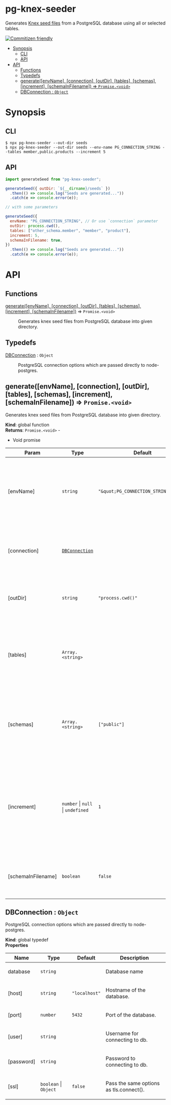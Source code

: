 <!-- DO NOT EDIT README.md (It will be overridden by README.hbs) -->

# pg-knex-seeder

Generates [Knex seed files](https://knexjs.org/#Seeds-CLI) from a PostgreSQL database using all or selected tables.

[![Commitizen friendly](https://img.shields.io/badge/commitizen-friendly-brightgreen.svg)](http://commitizen.github.io/cz-cli/)

<!-- START doctoc generated TOC please keep comment here to allow auto update -->
<!-- DON'T EDIT THIS SECTION, INSTEAD RE-RUN doctoc TO UPDATE -->

- [Synopsis](#synopsis)
  - [CLI](#cli)
  - [API](#api)
- [API](#api-1)
  - [Functions](#functions)
  - [Typedefs](#typedefs)
  - [generate([envName], [connection], [outDir], [tables], [schemas], [increment], [schemaInFilename]) ⇒ <code>Promise.&lt;void&gt;</code>](#generateenvname-connection-outdir-tables-schemas-increment-schemainfilename-%E2%87%92-codepromiseltvoidgtcode)
  - [DBConnection : <code>Object</code>](#dbconnection--codeobjectcode)

<!-- END doctoc generated TOC please keep comment here to allow auto update -->

# Synopsis

## CLI

```
$ npx pg-knex-seeder --out-dir seeds
$ npx pg-knex-seeder --out-dir seeds --env-name PG_CONNECTION_STRING --tables member,public.products --increment 5
```

## API

```js
import generateSeed from "pg-knex-seeder";

generateSeed({ outDir: `${__dirname}/seeds` })
  .then(() => console.log("Seeds are generated..."))
  .catch(e => console.error(e));

// with some parameters

generateSeed({
  envName: "PG_CONNECTION_STRING", // Or use `connection` parameter
  outDir: process.cwd(),
  tables: ["other_schema.member", "member", "product"],
  increment: 5,
  schemaInFilename: true,
})
  .then(() => console.log("Seeds are generated..."))
  .catch(e => console.error(e));
```

# API

## Functions

<dl>
<dt><a href="#generate">generate([envName], [connection], [outDir], [tables], [schemas], [increment], [schemaInFilename])</a> ⇒ <code>Promise.&lt;void&gt;</code></dt>
<dd><p>Generates knex seed files from PostgreSQL database into given directory.</p></dd>
</dl>

## Typedefs

<dl>
<dt><a href="#DBConnection">DBConnection</a> : <code>Object</code></dt>
<dd><p>PostgreSQL connection options which are passed directly to node-postgres.</p></dd>
</dl>

<a name="generate"></a>

## generate([envName], [connection], [outDir], [tables], [schemas], [increment], [schemaInFilename]) ⇒ <code>Promise.&lt;void&gt;</code>

<p>Generates knex seed files from PostgreSQL database into given directory.</p>

**Kind**: global function  
**Returns**: <code>Promise.&lt;void&gt;</code> - <ul>

<li>Void promise</li>
</ul>

| Param              | Type                                                               | Default                                                     | Description                                                                                                                                                                                                           |
| ------------------ | ------------------------------------------------------------------ | ----------------------------------------------------------- | --------------------------------------------------------------------------------------------------------------------------------------------------------------------------------------------------------------------- |
| [envName]          | <code>string</code>                                                | <code>&quot;\&quot;PG_CONNECTION_STRING\&quot;&quot;</code> | <p>Environment varibale name storing db connection string to use connecting to database. (If no <code>connection</code> parameter provided)</p>                                                                       |
| [connection]       | [<code>DBConnection</code>](#DBConnection)                         |                                                             | <p>Parameters to use connecting to database. (Overrides environment varibale)</p>                                                                                                                                     |
| [outDir]           | <code>string</code>                                                | <code>&quot;process.cwd()&quot;</code>                      | <p>Output directory to generate seed files in. (Uses process.cwd() if not provided)</p>                                                                                                                               |
| [tables]           | <code>Array.&lt;string&gt;</code>                                  |                                                             | <p>List of tables to generate seed files. May contain schema name (i.e <code>member</code> or <code>public.member</code>). If none provided all tables are used in given schemas.</p>                                 |
| [schemas]          | <code>Array.&lt;string&gt;</code>                                  | <code>[&quot;public&quot;]</code>                           | <p>List of schemas. All tables in given schemas are used to generate seed files. (If <code>tables</code> parameter is used, <code>schemas</code> parameter is ignored.)</p>                                           |
| [increment]        | <code>number</code> \| <code>null</code> \| <code>undefined</code> | <code>1</code>                                              | <p>To order seed files an incrementing number is prepended to file names. This determines increment steps of numbers. If <code>null</code> or <code>undefined</code> are provided no numbers added to file names.</p> |
| [schemaInFilename] | <code>boolean</code>                                               | <code>false</code>                                          | <p>Whether to append schema name in file names. (i.e. <code>01-public.member.js</code>)</p>                                                                                                                           |

<a name="DBConnection"></a>

## DBConnection : <code>Object</code>

<p>PostgreSQL connection options which are passed directly to node-postgres.</p>

**Kind**: global typedef  
**Properties**

| Name       | Type                                        | Default                            | Description                                    |
| ---------- | ------------------------------------------- | ---------------------------------- | ---------------------------------------------- |
| database   | <code>string</code>                         |                                    | <p>Database name</p>                           |
| [host]     | <code>string</code>                         | <code>&quot;localhost&quot;</code> | <p>Hostname of the database.</p>               |
| [port]     | <code>number</code>                         | <code>5432</code>                  | <p>Port of the database.</p>                   |
| [user]     | <code>string</code>                         |                                    | <p>Username for connecting to db.</p>          |
| [password] | <code>string</code>                         |                                    | <p>Password to connecting to db.</p>           |
| [ssl]      | <code>boolean</code> \| <code>Object</code> | <code>false</code>                 | <p>Pass the same options as tls.connect().</p> |

